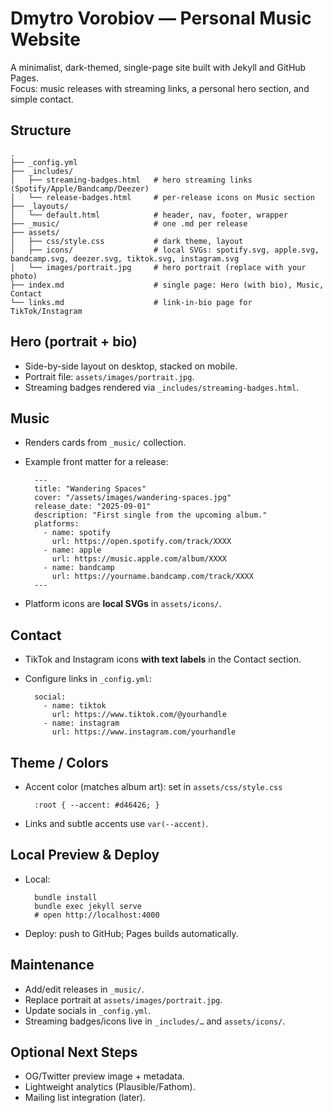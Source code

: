 # Dmytro Vorobiov — Personal Music Website

A minimalist, dark-themed, single-page site built with Jekyll and GitHub Pages.  
Focus: music releases with streaming links, a personal hero section, and simple contact.

## Structure

    .
    ├── _config.yml
    ├── _includes/
    │   ├── streaming-badges.html   # hero streaming links (Spotify/Apple/Bandcamp/Deezer)
    │   └── release-badges.html     # per-release icons on Music section
    ├── _layouts/
    │   └── default.html            # header, nav, footer, wrapper
    ├── _music/                     # one .md per release
    ├── assets/
    │   ├── css/style.css           # dark theme, layout
    │   ├── icons/                  # local SVGs: spotify.svg, apple.svg, bandcamp.svg, deezer.svg, tiktok.svg, instagram.svg
    │   └── images/portrait.jpg     # hero portrait (replace with your photo)
    ├── index.md                    # single page: Hero (with bio), Music, Contact
    └── links.md                    # link-in-bio page for TikTok/Instagram

## Hero (portrait + bio)
- Side-by-side layout on desktop, stacked on mobile.
- Portrait file: `assets/images/portrait.jpg`.
- Streaming badges rendered via `_includes/streaming-badges.html`.

## Music
- Renders cards from `_music/` collection.
- Example front matter for a release:

        ---
        title: "Wandering Spaces"
        cover: "/assets/images/wandering-spaces.jpg"
        release_date: "2025-09-01"
        description: "First single from the upcoming album."
        platforms:
          - name: spotify
            url: https://open.spotify.com/track/XXXX
          - name: apple
            url: https://music.apple.com/album/XXXX
          - name: bandcamp
            url: https://yourname.bandcamp.com/track/XXXX
        ---

- Platform icons are **local SVGs** in `assets/icons/`.

## Contact
- TikTok and Instagram icons **with text labels** in the Contact section.
- Configure links in `_config.yml`:

        social:
          - name: tiktok
            url: https://www.tiktok.com/@yourhandle
          - name: instagram
            url: https://www.instagram.com/yourhandle

## Theme / Colors
- Accent color (matches album art): set in `assets/css/style.css`

        :root { --accent: #d46426; }

- Links and subtle accents use `var(--accent)`.

## Local Preview & Deploy
- Local:

        bundle install
        bundle exec jekyll serve
        # open http://localhost:4000

- Deploy: push to GitHub; Pages builds automatically.

## Maintenance
- Add/edit releases in `_music/`.
- Replace portrait at `assets/images/portrait.jpg`.
- Update socials in `_config.yml`.
- Streaming badges/icons live in `_includes/…` and `assets/icons/`.

## Optional Next Steps
- OG/Twitter preview image + metadata.
- Lightweight analytics (Plausible/Fathom).
- Mailing list integration (later).

